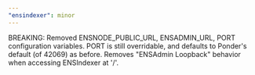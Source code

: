 ```yaml
---
"ensindexer": minor
---
```


BREAKING: Removed ENSNODE_PUBLIC_URL, ENSADMIN_URL, PORT configuration variables. PORT is still overridable, and defaults to Ponder's default (of 42069) as before. Removes "ENSAdmin Loopback" behavior when accessing ENSIndexer at '/'.
